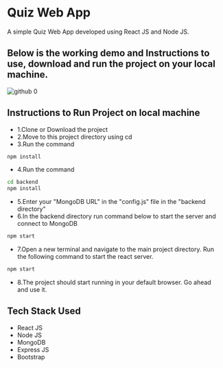 # Quiz Web App

A simple Quiz Web App developed using React JS and Node JS. 

## Below is the working demo and Instructions to use, download and run the project on your local machine.
![github 0](https://user-images.githubusercontent.com/55547435/90640552-bc6f6e80-e24d-11ea-8f6c-c8bb10b73604.gif)

## Instructions to Run Project on local machine
* 1.Clone or Download the project
* 2.Move to this project directory using cd
* 3.Run the command 

```bash 
npm install
```
* 4.Run the command
```bash
cd backend
npm install
```
* 5.Enter your "MongoDB URL" in the "config.js" file in the "backend directory"
* 6.In the backend directory run command below to start the server and connect to MongoDB
```bash
npm start
```

* 7.Open a new terminal and navigate to the main project directory. Run the following command to start the react server.
```bash
npm start
```
* 8.The project should start running in your default browser. Go ahead and use it.

## Tech Stack Used
* React JS
* Node JS
* MongoDB
* Express JS
* Bootstrap
